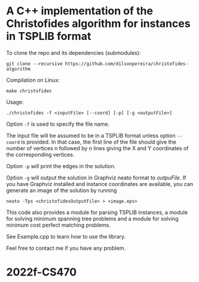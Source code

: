 # A C++ implementation of the Christofides algorithm for instances in TSPLIB format

To clone the repo and its dependencies (submodules): 
```
git clone --recursive https://github.com/dilsonpereira/christofides-algorithm
```

Compilation on Linux:
```
make christofides
```
Usage:
```
./christofides -f <inputFile> [--coord] [-p] [-g <outputFile>]
```

Option `-f` is used to specify the file name.

The input file will be assumed to be in a TSPLIB format unless option `--coord` is provided. In that case, the first line of the file should give the number of vertices n followed by n lines giving the X and Y coordinates of the corresponding vertices.

Option `-p` will print the edges in the solution. 

Option `-g` will output the solution in Graphviz neato format to *outpuFile*. If you have Graphviz installed and instance coordinates are available, you can generate an image of the solution by running
```
neato -Tps <christofidesOutputFile> > <image.eps>
```

This code also provides a module for parsing TSPLIB instances, a module for solving minimum spanning tree problems and a module for solving minimum cost perfect matching problems.

See Example.cpp to learn how to use the library.

Feel free to contact me if you have any problem.
# 2022f-CS470

